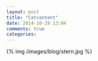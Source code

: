 ```yaml
---
layout: post
title: "Catcontent"
date: 2014-10-29 13:04
comments: true
categories: 
---
```

{% img /images/blog/stern.jpg %}
